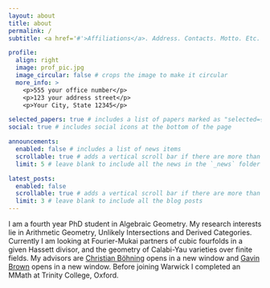 ```yaml
---
layout: about
title: about
permalink: /
subtitle: <a href='#'>Affiliations</a>. Address. Contacts. Motto. Etc.

profile:
  align: right
  image: prof_pic.jpg
  image_circular: false # crops the image to make it circular
  more_info: >
    <p>555 your office number</p>
    <p>123 your address street</p>
    <p>Your City, State 12345</p>

selected_papers: true # includes a list of papers marked as "selected={true}"
social: true # includes social icons at the bottom of the page

announcements:
  enabled: false # includes a list of news items
  scrollable: true # adds a vertical scroll bar if there are more than 3 news items
  limit: 5 # leave blank to include all the news in the `_news` folder

latest_posts:
  enabled: false
  scrollable: true # adds a vertical scroll bar if there are more than 3 new posts items
  limit: 3 # leave blank to include all the blog posts
---
```


I am a fourth year PhD student in Algebraic Geometry. My research interests lie in Arithmetic Geometry, Unlikely Intersections and Derived Categories. Currently I am looking at Fourier-Mukai partners of cubic fourfolds in a given Hassett divisor, and the geometry of Calabi-Yau varieties over finite fields. My advisors are [Christian Böhning](https://warwick.ac.uk/fac/sci/maths/people/staff/boehning/) opens in a new window and [Gavin Brown](https://warwick.ac.uk/fac/sci/maths/people/staff/brown/) opens in a new window. Before joining Warwick I completed an MMath at Trinity College, Oxford.
